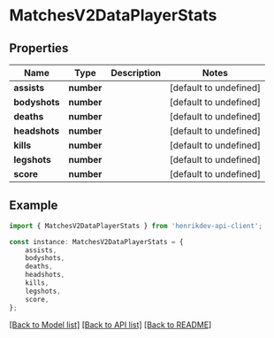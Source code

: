 # MatchesV2DataPlayerStats


## Properties

Name | Type | Description | Notes
------------ | ------------- | ------------- | -------------
**assists** | **number** |  | [default to undefined]
**bodyshots** | **number** |  | [default to undefined]
**deaths** | **number** |  | [default to undefined]
**headshots** | **number** |  | [default to undefined]
**kills** | **number** |  | [default to undefined]
**legshots** | **number** |  | [default to undefined]
**score** | **number** |  | [default to undefined]

## Example

```typescript
import { MatchesV2DataPlayerStats } from 'henrikdev-api-client';

const instance: MatchesV2DataPlayerStats = {
    assists,
    bodyshots,
    deaths,
    headshots,
    kills,
    legshots,
    score,
};
```

[[Back to Model list]](../README.md#documentation-for-models) [[Back to API list]](../README.md#documentation-for-api-endpoints) [[Back to README]](../README.md)
